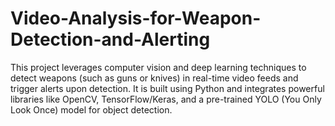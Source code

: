 # Video-Analysis-for-Weapon-Detection-and-Alerting
This project leverages computer vision and deep learning techniques to detect weapons (such as guns or knives) in real-time video feeds and trigger alerts upon detection. It is built using Python and integrates powerful libraries like OpenCV, TensorFlow/Keras, and a pre-trained YOLO (You Only Look Once) model for object detection.
